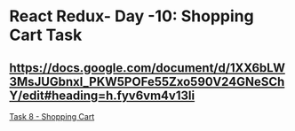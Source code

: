 # React Redux- Day -10: Shopping Cart Task


## **https://docs.google.com/document/d/1XX6bLW3MsJUGbnxl_PKW5POFe55Zxo590V24GNeSChY/edit#heading=h.fyv6vm4v13li**
[Task 8 - Shopping Cart](./src/App.jsx)       

